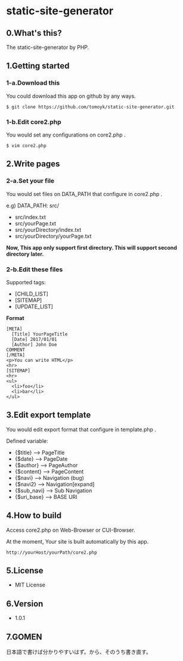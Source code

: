 # static-site-generator

## 0.What's this?
The static-site-generator by PHP.

## 1.Getting started

### 1-a.Download this

You could download this app on github by any ways.

```
$ git clone https://github.com/tomoyk/static-site-generator.git
```

### 1-b.Edit core2.php

You would set any configurations on core2.php .

```
$ vim core2.php
```

## 2.Write pages

### 2-a.Set your file
You would set files on DATA_PATH that configure in core2.php .

e.g) DATA_PATH: src/

- src/index.txt
- src/yourPage.txt
- src/yourDirectory/index.txt
- src/yourDirectory/yourPage.txt

**Now, This app  only support first directory. This will support second directory later.**

### 2-b.Edit these files

Supported tags:

- [CHILD_LIST]
- [SITEMAP]
- [UPDATE_LIST]

**Format**

```
[META]
  [Title] YourPageTitle
  [Date] 2017/01/01
  [Author] John Doe
COMMENT
[/META]
<p>You can write HTML</p>
<hr>
[SITEMAP]
<hr>
<ul>
  <li>foo</li>
  <li>bar</li>
</ul>
```

## 3.Edit export template

You would edit export format that configure in template.php .

Defined variable: 

- {$title}  --> PageTitle
- {$date} --> PageDate
- {$author} --> PageAuthor
- {$content} --> PageContent
- {$navi} --> Navigation (bug)
- {$navi2} -->  Navigation[expand]
- {$sub_navi} -->  Sub Navigation
- {$uri_base} --> BASE URI

## 4.How to build

Access core2.php on Web-Browser or CUI-Browser.

At the moment, Your site is built automatically by this app.

```
http://yourHost/yourPath/core2.php
```

## 5.License

- MIT License

## 6.Version

-  1.0.1

## 7.GOMEN

日本語で書けば分かりやすいはず。から、そのうち書き直す。

